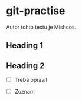 # git-practise

Autor tohto textu je Mishcos.

## Heading 1 

## Heading 2

* [ ] Treba opravit
* [ ] Zoznam

